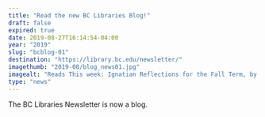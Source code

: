 ```yaml
---
title: "Read the new BC Libraries Blog!"
draft: false
expired: true
date: 2019-08-27T16:14:54-04:00
year: "2019"
slug: "bcblog-01"
destination: "https://library.bc.edu/newsletter/"
imagethumb: "2019-08/blog_news01.jpg"
imagealt: "Reads This week: Ignatian Reflections for the Fall Term, by Tom Wall, University Librarian."
type: "news"
---
```


The BC Libraries Newsletter is now a blog.  
